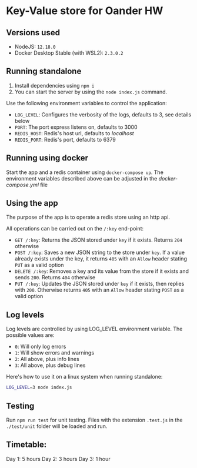 # Key-Value store for Oander HW

## Versions used

* NodeJS: `12.18.0`
* Docker Desktop Stable (with WSL2): `2.3.0.2`

## Running standalone

1. Install dependencies using `npm i`
2. You can start the server by using the `node index.js` command.

Use the following environment variables to control the application:

* `LOG_LEVEL`: Configures the verbosity of the logs, defaults to 3, see details below
* `PORT`: The port express listens on, defaults to 3000
* `REDIS_HOST`: Redis's host url, defaults to *localhost*
* `REDIS_PORT`: Redis's port, defaults to 6379

## Running using docker

Start the app and a redis container using `docker-compose up`. The environment variables described above can be adjusted in the *docker-compose.yml* file

## Using the app

The purpose of the app is to operate a redis store using an http api.

All operations can be carried out on the `/:key` end-point:
* `GET /:key`: Returns the JSON stored under `key` if it exists. Returns `204` otherwise
* `POST /:key`: Saves a new JSON string to the store under `key`. If a value already exists under the key, it returns `405` with an `Allow` header stating `PUT` as a valid option
* `DELETE /:key`: Removes a key and its value from the store if it exists and sends  `200`. Returns `404` otherwise
* `PUT /:key`: Updates the JSON stored under `key` if it exists, then replies with `200`. Otherwise returns `405` with an `Allow` header stating `POST` as a valid option

## Log levels

Log levels are controlled by using LOG_LEVEL environment variable. The possible values are:

* `0`: Will only log errors
* `1`: Will show errors and warnings
* `2`: All above, plus info lines
* `3`: All above, plus debug lines

Here's how to use it on a linux system when running standalone:
```bash
LOG_LEVEL=3 node index.js
```

## Testing

Run `npm run test` for unit testing. Files with the extension `.test.js` in the `./test/unit` folder will be loaded and run.

## Timetable:

Day 1: 5 hours
Day 2: 3 hours
Day 3: 1 hour
